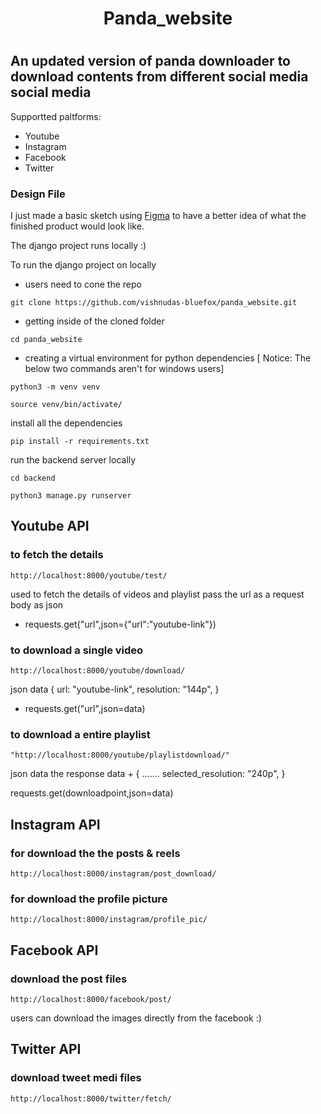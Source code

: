<h1 align=center>Panda_website<h1>

## An updated version of panda downloader to download contents from different social media social media
Supportted paltforms:
* Youtube
* Instagram
* Facebook
* Twitter

### Design File 
I just made a basic sketch using [Figma](https://www.figma.com/file/dXFR70vW82a2ricO2LIwLJ/Panda-downloader?node-id=0%3A1) to have a better idea of what the finished product would look like.

The django project runs locally :)

To run the django project on locally
* users need to cone the repo
```
git clone https://github.com/vishnudas-bluefox/panda_website.git
```
* getting inside of the cloned folder
```
cd panda_website
```
* creating a virtual environment for python dependencies
[ Notice: The below two commands aren't for windows users]
```
python3 -m venv venv
```
```
source venv/bin/activate/
```
install all the dependencies
```
pip install -r requirements.txt
```
run the backend server locally
```
cd backend
```
```
python3 manage.py runserver 
```

Youtube API
-------------
### to fetch the details
```
http://localhost:8000/youtube/test/
```
used to fetch the details of videos and playlist
pass the url as a request body as json <br>
* requests.get("url",json={"url":"youtube-link"})

### to download a single video
```
http://localhost:8000/youtube/download/
```
json data
{
 url: "youtube-link",
 resolution: "144p",
}

* requests.get("url",json=data)
### to download a entire playlist
```
"http://localhost:8000/youtube/playlistdownload/"
```
json data
the response data +
{
  .......
  selected_resolution: "240p",
 }
 
  requests.get(downloadpoint,json=data)


Instagram API
-------------
### for download the the posts & reels
```
http://localhost:8000/instagram/post_download/
```
### for download the profile picture
```
http://localhost:8000/instagram/profile_pic/
```
Facebook API
-------------
### download the post files
```
http://localhost:8000/facebook/post/
```

users can download the images directly from the facebook :)

Twitter API
-------------
### download tweet medi files 
```
http://localhost:8000/twitter/fetch/
```
